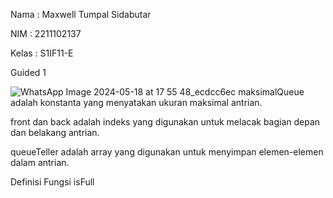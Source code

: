 Nama : Maxwell Tumpal Sidabutar

NIM : 2211102137

Kelas : S1IF11-E

Guided 1

![WhatsApp Image 2024-05-18 at 17 55 48_ecdcc6ec](https://github.com/MaxwellSidabutar/Repository-praktikum-algoritma-dan-struktur-data/assets/163196340/ec1a5630-4385-4a54-ad8c-1ff5ffb929b3)
maksimalQueue adalah konstanta yang menyatakan ukuran maksimal antrian.

front dan back adalah indeks yang digunakan untuk melacak bagian depan dan belakang antrian.

queueTeller adalah array yang digunakan untuk menyimpan elemen-elemen dalam antrian.

Definisi Fungsi
isFull
